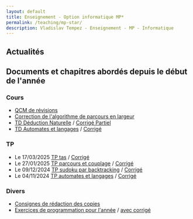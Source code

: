 ```yaml
---
layout: default
title: Enseignement - Option informatique MP* 
permalink: /teaching/mp-star/
description: Vladislav Tempez - Enseignement - MP - Informatique 
---
```

## Actualités

## Documents et chapitres abordés depuis le début de l'année
### Cours
- [QCM de révisions](https://nc-lycees.netocentre.fr/s/o3k4GsamE5JoScK)
- [Correction de l'algorithme de parcours en largeur](https://nc-lycees.netocentre.fr/s/PdE7G8rXGTFXTdo)
- [TD Déduction Naturelle](https://nc-lycees.netocentre.fr/s/S5zxP6pBAqdbZMH) / [Corrigé Partiel](https://nc-lycees.netocentre.fr/s/W52ojF6CL9YDsbe)
- [TD Automates et langages](https://nc-lycees.netocentre.fr/s/Rwp2Pqksk5E5Set) / [Corrigé](https://nc-lycees.netocentre.fr/s/PPpc2Y4EJneP4DD)
### TP
- Le 17/03/2025 [TP tas](https://nc-lycees.netocentre.fr/s/AYxjmtNdaHsaTeo) / [Corrigé](https://nc-lycees.netocentre.fr/s/RxpKHsEd2fkfzTm)
- Le 27/01/2025 [TP parcours et couplage](https://nc-lycees.netocentre.fr/s/xJEoTrKPDRxnAed) / [Corrigé](https://nc-lycees.netocentre.fr/s/tJ4RnNgikKa7gBH)
- Le 09/12/2024 [TP sudoku par backtracking](https://nc-lycees.netocentre.fr/s/EMrkrbykqcNjdcY) / [Corrigé](https://nc-lycees.netocentre.fr/s/MiqR9e8PHG2fr6y)
- Le 04/11/2024 [TP automates et langages](https://nc-lycees.netocentre.fr/s/JznXWdCmtgwTSBX) / [Corrigé](https://nc-lycees.netocentre.fr/s/KWML9rwdFbipkrF)
### Divers
- [Consignes de rédaction des copies](https://nc-lycees.netocentre.fr/s/mHTAr95LAZjoAYP)
- [Exercices de programmation pour l'année](/docs/exos-prog/exos-prog-mpe.html) / [avec corrigé](/docs/exos-prog/exos-prog-mpe-correction.html)
